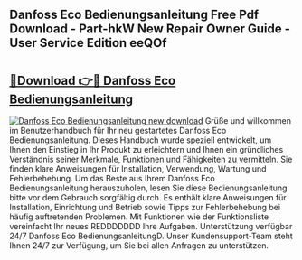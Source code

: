 ## Danfoss Eco Bedienungsanleitung Free Pdf Download - Part-hkW New Repair Owner Guide - User Service Edition eeQOf

# <h2><a href="http://df1a2dp.blite.top/?on=Danfoss+Eco+Bedienungsanleitung">🔗Download 👉🔴 Danfoss Eco Bedienungsanleitung</a></h2>

[![Danfoss Eco Bedienungsanleitung new download](https://i.imgur.com/lujVjoI.png)](http://df1a2dp.blite.top/?on=Danfoss+Eco+Bedienungsanleitung)
Grüße und willkommen im Benutzerhandbuch für Ihr neu gestartetes Danfoss Eco Bedienungsanleitung. Dieses Handbuch wurde speziell entwickelt, um Ihnen den Einstieg in Ihr Produkt zu erleichtern und Ihnen ein gründliches Verständnis seiner Merkmale, Funktionen und Fähigkeiten zu vermitteln. Sie finden klare Anweisungen für Installation, Verwendung, Wartung und Fehlerbehebung. Um das Beste aus Ihrem Danfoss Eco Bedienungsanleitung herauszuholen, lesen Sie diese Bedienungsanleitung bitte vor dem Gebrauch sorgfältig durch. Es enthält klare Anweisungen für Installation, Einrichtung und Betrieb sowie Tipps zur Fehlerbehebung bei häufig auftretenden Problemen. Mit Funktionen wie der Funktionsliste vereinfacht Ihr neues REDDDDDDD Ihre Aufgaben. Unterstützung verfügbar 24/7 Danfoss Eco BedienungsanleitungD. Unser Kundensupport-Team steht Ihnen 24/7 zur Verfügung, um Sie bei allen Anfragen zu unterstützen.
